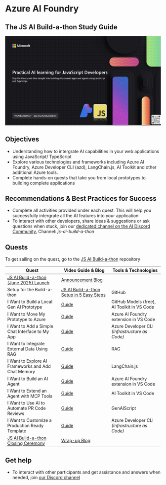 # Azure AI Foundry

## The JS AI Build-a-thon Study Guide

![banner](/jsai-buildathon-assets/practical-ai-learning.png)

## Objectives 

- Understanding how to intergrate AI capabilities in your web applications using JavaScript/ TypeScript
- Explore various technologies and frameworks including Azure AI Foundry, Azure Developer CLI (azd), LangChain.js, AI Toolkit and other additional Azure tools.
- Complete hands-on quests that take you from local prototypes to building complete applications

## Recommendations & Best Practices for Success

- Complete all activities provided under each quest. This will help you successfully intergrate all the AI features into your application
- To interact with other developers, share ideas & suggestions or ask questions when stuck, join our [dedicated channel on the AI Discord Community.](https://aka.ms/JSAIonDiscord)  Channel: _js-ai-build-a-thon_

## Quests

To get sailing on the quest, go to the [JS AI Build-a-thon](http://aka.ms/JSAIBuildathon) repository

| **Quest** | **Video Guide & Blog** | **Tools & Technologies** |
|----|----|----|
| [JS AI Build-a-thon (June 2025) Launch](https://developer.microsoft.com/en-us/reactor/events/25957/) | [Announcement Blog](https://techcommunity.microsoft.com/blog/AzureDevCommunityBlog/%F0%9F%9A%A8introducing-the-js-ai-build-a-thon-%F0%9F%9A%A8/4420474) | |
| Setup for the Build-a-thon | [JS AI Build-a-thon Setup in 5 Easy Steps](https://techcommunity.microsoft.com/blog/azuredevcommunityblog/js-ai-build-a-thon-setup-in-5-easy-steps/4421787) | GitHub |
| I Want to Build a Local Gen AI Prototype | [Guide](https://aka.ms/JSAIBuildathonQuest1) | GitHub Models (free), AI Toolkit in VS Code |
| I Want to Move My Prototype to Azure | [Guide](https://aka.ms/JSAIBuildathonQuest2) | Azure AI Foundry extension in VS Code |
| I Want to Add a Simple Chat Interface to My App | [Guide](https://aka.ms/JSAIBuildathonQuest3) | Azure Developer CLI _(Infrastructure as Code)_ |
| I Want to Integrate External Data Using RAG | [Guide](https://aka.ms/JSAIBuildathonQuest4) | RAG |
| I Want to Explore AI Frameworks and Add Chat Memory | [Guide](https://aka.ms/JSAIBuildathonQuest5) | LangChain.js |
| I Want to Build an AI Agent | [Guide](https://aka.ms/JSAIBuildathonQuest6) | Azure AI Foundry extension in VS Code |
| I Want to Extend an Agent with MCP Tools | [Guide](https://aka.ms/JSAIBuildathonQuest7) | AI Toolkit in VS Code |
| I Want to Use AI to Automate PR Code Reviews | [Guide](https://aka.ms/JSAIBuildathonQuest8) | GenAIScript |
| I Want to Customize a Production Ready Template | [Guide](https://aka.ms/JSAIBuildathonQuest9) | Azure Developer CLI _(Infrastructure as Code)_ |
| [JS AI Build-a-thon Closing Ceremony](https://www.youtube.com/live/ntuMxV6HtNI?si=i8feTjA40jAJafQx) | [Wrap-up Blog](https://techcommunity.microsoft.com/blog/azuredevcommunityblog/js-ai-build%E2%80%91a%E2%80%91thon-wrapping-up-an-epic-june-2025/4428334) | |


## Get help
- To interact with other participants and get assistance and answers when needed, join [our Discord channel](https://aka.ms/JSAIonDiscord)

